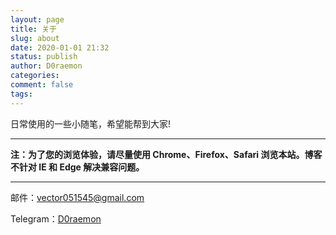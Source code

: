```yaml
---
layout: page
title: 关于
slug: about
date: 2020-01-01 21:32
status: publish
author: D0raemon
categories:
comment: false 
tags: 
---
```


日常使用的一些小随笔，希望能帮到大家!

---

**注：为了您的浏览体验，请尽量使用 Chrome、Firefox、Safari 浏览本站。博客不针对 IE 和 Edge 解决兼容问题。**

------

邮件：vector051545@gmail.com

Telegram：[D0raemon](https://t.me/labu1ac)